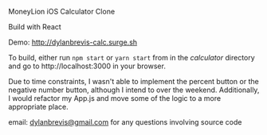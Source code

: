 MoneyLion iOS Calculator Clone

Build with React

Demo: http://dylanbrevis-calc.surge.sh

To build, either run ```npm start``` or ```yarn start``` from in the *calculator* directory and go to http://localhost:3000 in your browser.

Due to time constraints, I wasn't able to implement the percent button or the negative number button, although I intend to over the weekend.  Additionally, I would refactor my App.js and move some of the logic to a more appropriate place.


email: dylanbrevis@gmail.com for any questions involving source code
